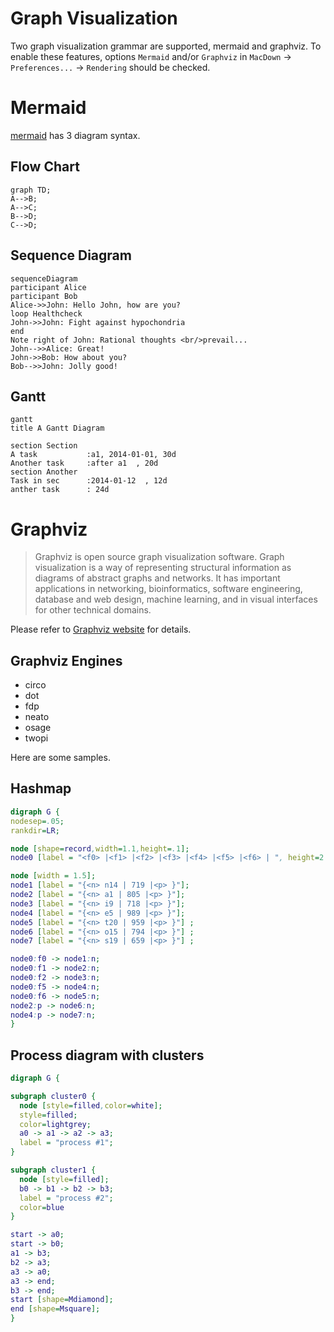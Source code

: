 
# Graph Visualization

Two graph visualization grammar are supported, mermaid and graphviz.
To enable these features, options `Mermaid` and/or `Graphviz` in `MacDown` -> `Preferences...` -> `Rendering` should be checked.

# Mermaid

[mermaid](https://github.com/knsv/mermaid) has 3 diagram syntax.

## Flow Chart


```mermaid
graph TD;
A-->B;
A-->C;
B-->D;
C-->D;
```

## Sequence Diagram

```mermaid
sequenceDiagram
participant Alice
participant Bob
Alice->>John: Hello John, how are you?
loop Healthcheck
John->>John: Fight against hypochondria
end
Note right of John: Rational thoughts <br/>prevail...
John-->>Alice: Great!
John->>Bob: How about you?
Bob-->>John: Jolly good!
```

## Gantt

```mermaid
gantt
title A Gantt Diagram

section Section
A task           :a1, 2014-01-01, 30d
Another task     :after a1  , 20d
section Another
Task in sec      :2014-01-12  , 12d
anther task      : 24d
```

# Graphviz
> Graphviz is open source graph visualization software. Graph visualization is a way of representing structural information as diagrams of abstract graphs and networks. It has important applications in networking, bioinformatics,  software engineering, database and web design, machine learning, and in visual interfaces for other technical domains.


Please refer to [Graphviz website](http://www.graphviz.org/Home.php) for details.

## Graphviz Engines

* circo
* dot
* fdp
* neato
* osage
* twopi

Here are some samples.

## Hashmap


```dot
digraph G {
nodesep=.05;
rankdir=LR;

node [shape=record,width=1.1,height=.1];
node0 [label = "<f0> |<f1> |<f2> |<f3> |<f4> |<f5> |<f6> | ", height=2.5];

node [width = 1.5];
node1 [label = "{<n> n14 | 719 |<p> }"];
node2 [label = "{<n> a1 | 805 |<p> }"];
node3 [label = "{<n> i9 | 718 |<p> }"];
node4 [label = "{<n> e5 | 989 |<p> }"];
node5 [label = "{<n> t20 | 959 |<p> }"] ;
node6 [label = "{<n> o15 | 794 |<p> }"] ;
node7 [label = "{<n> s19 | 659 |<p> }"] ;

node0:f0 -> node1:n;
node0:f1 -> node2:n;
node0:f2 -> node3:n;
node0:f5 -> node4:n;
node0:f6 -> node5:n;
node2:p -> node6:n;
node4:p -> node7:n;
}
```

## Process diagram with clusters


```dot
digraph G {

subgraph cluster0 {
  node [style=filled,color=white];
  style=filled;
  color=lightgrey;
  a0 -> a1 -> a2 -> a3;
  label = "process #1";
}

subgraph cluster1 {
  node [style=filled];
  b0 -> b1 -> b2 -> b3;
  label = "process #2";
  color=blue
}

start -> a0;
start -> b0;
a1 -> b3;
b2 -> a3;
a3 -> a0;
a3 -> end;
b3 -> end;
start [shape=Mdiamond];
end [shape=Msquare];
}

```


